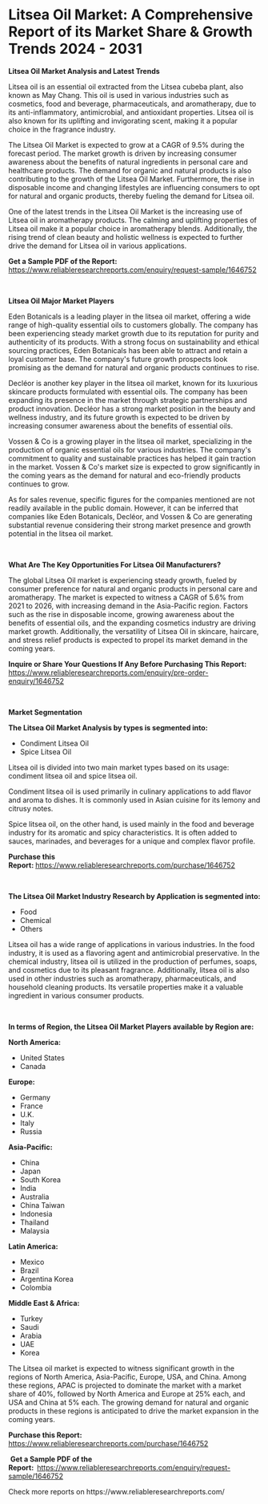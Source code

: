 <p><h1>Litsea Oil Market: A Comprehensive Report of its Market Share & Growth Trends 2024 - 2031</h1></p><p><strong>Litsea Oil Market Analysis and Latest Trends</strong></p>
<p><p>Litsea oil is an essential oil extracted from the Litsea cubeba plant, also known as May Chang. This oil is used in various industries such as cosmetics, food and beverage, pharmaceuticals, and aromatherapy, due to its anti-inflammatory, antimicrobial, and antioxidant properties. Litsea oil is also known for its uplifting and invigorating scent, making it a popular choice in the fragrance industry.</p><p>The Litsea Oil Market is expected to grow at a CAGR of 9.5% during the forecast period. The market growth is driven by increasing consumer awareness about the benefits of natural ingredients in personal care and healthcare products. The demand for organic and natural products is also contributing to the growth of the Litsea Oil Market. Furthermore, the rise in disposable income and changing lifestyles are influencing consumers to opt for natural and organic products, thereby fueling the demand for Litsea oil.</p><p>One of the latest trends in the Litsea Oil Market is the increasing use of Litsea oil in aromatherapy products. The calming and uplifting properties of Litsea oil make it a popular choice in aromatherapy blends. Additionally, the rising trend of clean beauty and holistic wellness is expected to further drive the demand for Litsea oil in various applications.</p></p>
<p><strong>Get a Sample PDF of the Report:&nbsp;</strong> <a href="https://www.reliableresearchreports.com/enquiry/request-sample/1646752">https://www.reliableresearchreports.com/enquiry/request-sample/1646752</a></p>
<p>&nbsp;</p>
<p><strong>Litsea Oil Major Market Players</strong></p>
<p><p>Eden Botanicals is a leading player in the litsea oil market, offering a wide range of high-quality essential oils to customers globally. The company has been experiencing steady market growth due to its reputation for purity and authenticity of its products. With a strong focus on sustainability and ethical sourcing practices, Eden Botanicals has been able to attract and retain a loyal customer base. The company's future growth prospects look promising as the demand for natural and organic products continues to rise.</p><p>Decléor is another key player in the litsea oil market, known for its luxurious skincare products formulated with essential oils. The company has been expanding its presence in the market through strategic partnerships and product innovation. Decléor has a strong market position in the beauty and wellness industry, and its future growth is expected to be driven by increasing consumer awareness about the benefits of essential oils.</p><p>Vossen & Co is a growing player in the litsea oil market, specializing in the production of organic essential oils for various industries. The company's commitment to quality and sustainable practices has helped it gain traction in the market. Vossen & Co's market size is expected to grow significantly in the coming years as the demand for natural and eco-friendly products continues to grow.</p><p>As for sales revenue, specific figures for the companies mentioned are not readily available in the public domain. However, it can be inferred that companies like Eden Botanicals, Decléor, and Vossen & Co are generating substantial revenue considering their strong market presence and growth potential in the litsea oil market.</p></p>
<p>&nbsp;</p>
<p><strong>What Are The Key Opportunities For Litsea Oil Manufacturers?</strong></p>
<p><p>The global Litsea Oil market is experiencing steady growth, fueled by consumer preference for natural and organic products in personal care and aromatherapy. The market is expected to witness a CAGR of 5.6% from 2021 to 2026, with increasing demand in the Asia-Pacific region. Factors such as the rise in disposable income, growing awareness about the benefits of essential oils, and the expanding cosmetics industry are driving market growth. Additionally, the versatility of Litsea Oil in skincare, haircare, and stress relief products is expected to propel its market demand in the coming years.</p></p>
<p><strong>Inquire or Share Your Questions If Any Before Purchasing This Report:</strong> <a href="https://www.reliableresearchreports.com/enquiry/pre-order-enquiry/1646752">https://www.reliableresearchreports.com/enquiry/pre-order-enquiry/1646752</a></p>
<p>&nbsp;</p>
<p><strong>Market Segmentation</strong></p>
<p><strong>The Litsea Oil Market Analysis by types is segmented into:</strong></p>
<p><ul><li>Condiment Litsea Oil</li><li>Spice Litsea Oil</li></ul></p>
<p><p>Litsea oil is divided into two main market types based on its usage: condiment litsea oil and spice litsea oil. </p><p>Condiment litsea oil is used primarily in culinary applications to add flavor and aroma to dishes. It is commonly used in Asian cuisine for its lemony and citrusy notes.</p><p>Spice litsea oil, on the other hand, is used mainly in the food and beverage industry for its aromatic and spicy characteristics. It is often added to sauces, marinades, and beverages for a unique and complex flavor profile.</p></p>
<p><strong>Purchase this Report:&nbsp;</strong><a href="https://www.reliableresearchreports.com/purchase/1646752">https://www.reliableresearchreports.com/purchase/1646752</a></p>
<p>&nbsp;</p>
<p><strong>The Litsea Oil Market Industry Research by Application is segmented into:</strong></p>
<p><ul><li>Food</li><li>Chemical</li><li>Others</li></ul></p>
<p><p>Litsea oil has a wide range of applications in various industries. In the food industry, it is used as a flavoring agent and antimicrobial preservative. In the chemical industry, litsea oil is utilized in the production of perfumes, soaps, and cosmetics due to its pleasant fragrance. Additionally, litsea oil is also used in other industries such as aromatherapy, pharmaceuticals, and household cleaning products. Its versatile properties make it a valuable ingredient in various consumer products.</p></p>
<p>&nbsp;</p>
<p><strong>In terms of Region, the Litsea Oil Market Players available by Region are:</strong></p>
<p>
    <p> <strong> North America: </strong>
        <ul>
            <li>United States</li>
            <li>Canada</li>
        </ul>
        </p> 
    <p> <strong> Europe: </strong>
        <ul>
            <li>Germany</li>
            <li>France</li>
            <li>U.K.</li>
            <li>Italy</li>
            <li>Russia</li>
        </ul>
        </p> 
    <p> <strong> Asia-Pacific: </strong>
        <ul>
            <li>China</li>
            <li>Japan</li>
            <li>South Korea</li>
            <li>India</li>
            <li>Australia</li>
            <li>China Taiwan</li>
            <li>Indonesia</li>
            <li>Thailand</li>
            <li>Malaysia</li>
        </ul>
        </p> 
    <p> <strong> Latin America: </strong>
        <ul>
            <li>Mexico</li>
            <li>Brazil</li>
            <li>Argentina Korea</li>
            <li>Colombia</li>
        </ul>
        </p> 
    <p> <strong> Middle East & Africa: </strong>
        <ul>
            <li>Turkey</li>
            <li>Saudi</li>
            <li>Arabia</li>
            <li>UAE</li>
            <li>Korea</li>
        </ul>
    </p>
    </p>
<p><p>The Litsea oil market is expected to witness significant growth in the regions of North America, Asia-Pacific, Europe, USA, and China. Among these regions, APAC is projected to dominate the market with a market share of 40%, followed by North America and Europe at 25% each, and USA and China at 5% each. The growing demand for natural and organic products in these regions is anticipated to drive the market expansion in the coming years.</p></p>
<p><strong>Purchase this Report: </strong><a href="https://www.reliableresearchreports.com/purchase/1646752">https://www.reliableresearchreports.com/purchase/1646752</a></p>
<p>&nbsp;<strong>Get a Sample PDF of the Report:&nbsp;&nbsp;</strong><a href="https://www.reliableresearchreports.com/enquiry/request-sample/1646752">https://www.reliableresearchreports.com/enquiry/request-sample/1646752</a></p>
<p><strong></strong></p>
<p>Check more reports on https://www.reliableresearchreports.com/</p>